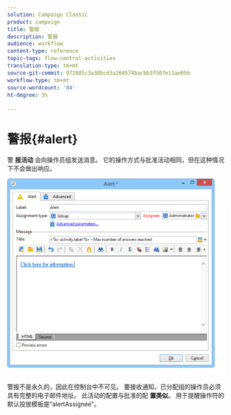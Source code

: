 ```yaml
---
solution: Campaign Classic
product: campaign
title: 警报
description: 警报
audience: workflow
content-type: reference
topic-tags: flow-control-activities
translation-type: tm+mt
source-git-commit: 972885c3a38bcd3a260574bacbb3f507e11ae05b
workflow-type: tm+mt
source-wordcount: '84'
ht-degree: 3%

---
```



# 警报{#alert}

警 **报活动** 会向操作员组发送消息。 它的操作方式与批准活动相同，但在这种情况下不会做出响应。

![](assets/edit_alerte.png)

警报不是永久的，因此在控制台中不可见。 要接收通知，已分配组的操作员必须具有完整的电子邮件地址。 此活动的配置与批准的配 **置类似**。 用于提醒操作符的默认投放模板是“alertAssignee”。
